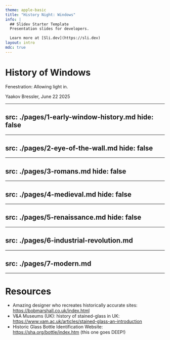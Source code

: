 ```yaml
---
theme: apple-basic
title: "History Night: Windows"
info: |
  ## Slidev Starter Template
  Presentation slides for developers.

  Learn more at [Sli.dev](https://sli.dev)
layout: intro
mdc: true
---
```


# History of Windows

Fenestration: Allowing light in.

<div class="absolute bottom-10">
  <span class="font-700">
    Yaakov Bressler, June 22 2025
  </span>
</div>

---
src: ./pages/1-early-window-history.md
hide: false
---

---
src: ./pages/2-eye-of-the-wall.md
hide: false
---

---
src: ./pages/3-romans.md
hide: false
---

---
src: ./pages/4-medieval.md
hide: false
---

---
src: ./pages/5-renaissance.md
hide: false
---

---
src: ./pages/6-industrial-revolution.md
---

---
src: ./pages/7-modern.md
---

---
# Resources
* Amazing designer who recreates historically accurate sites: https://bobmarshall.co.uk/index.html
* V&A Museums (UK): history of stained-glass in UK: https://www.vam.ac.uk/articles/stained-glass-an-introduction
* Historic Glass Bottle Identification Website: https://sha.org/bottle/index.htm (this one goes DEEP!)